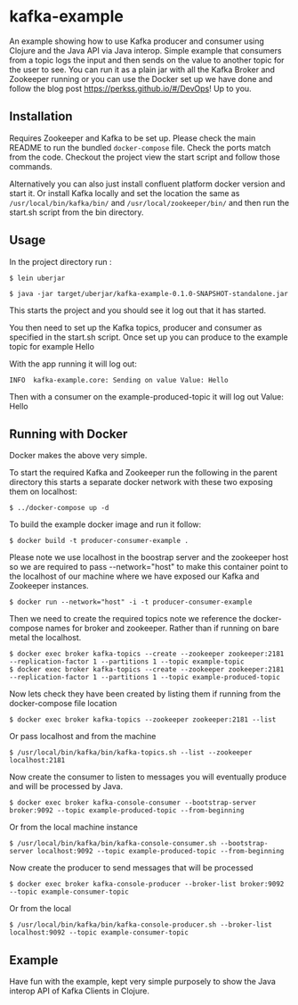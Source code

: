 # kafka-example

An example showing how to use Kafka producer and consumer using Clojure and the Java API via Java interop. Simple example that consumers from a topic logs the input and then sends on the value to another topic for the user to see. You can run it as a plain jar with all the Kafka Broker and Zookeeper running or you can use the Docker set up we have done and follow the blog post https://perkss.github.io/#/DevOps! Up to you.

## Installation

Requires Zookeeper and Kafka to be set up. Please check the main README to run the bundled `docker-compose` file. Check the ports match from the code.
Checkout the project view the start script and follow those commands.

Alternatively you can also just install confluent platform docker version and start it. Or install Kafka locally and set the location the same as `/usr/local/bin/kafka/bin/` and `/usr/local/zookeeper/bin/` and then run the start.sh script from the bin directory.

## Usage

In the project directory run :

    $ lein uberjar

    $ java -jar target/uberjar/kafka-example-0.1.0-SNAPSHOT-standalone.jar

This starts the project and you should see it log out that it has started.

You then need to set up the Kafka topics, producer and consumer as specified in the start.sh script. Once set up you can produce to the example topic for example Hello

With the app running it will log out:

    INFO  kafka-example.core: Sending on value Value: Hello

Then with a consumer on the example-produced-topic it will log out Value: Hello

## Running with Docker

Docker makes the above very simple.

To start the required Kafka and Zookeeper run the following in the parent directory this starts a separate docker network with these two exposing them on localhost:
    
    $ ../docker-compose up -d
    
To build the example docker image and run it follow:
    
    $ docker build -t producer-consumer-example .

Please note we use localhost in the boostrap server and the zookeeper host so we are required to pass --network="host" to make this container point to the localhost of our machine where we have exposed our Kafka and Zookeeper instances.

    $ docker run --network="host" -i -t producer-consumer-example
  
Then we need to create the required topics note we reference the docker-compose names for broker and zookeeper. Rather than if running on bare metal the localhost.

    $ docker exec broker kafka-topics --create --zookeeper zookeeper:2181 --replication-factor 1 --partitions 1 --topic example-topic
    $ docker exec broker kafka-topics --create --zookeeper zookeeper:2181 --replication-factor 1 --partitions 1 --topic example-produced-topic
    
Now lets check they have been created by listing them if running from the docker-compose file location

    $ docker exec broker kafka-topics --zookeeper zookeeper:2181 --list
    
Or pass localhost and from the machine

    $ /usr/local/bin/kafka/bin/kafka-topics.sh --list --zookeeper localhost:2181
    
Now create the consumer to listen to messages you will eventually produce and will be processed by Java.

    $ docker exec broker kafka-console-consumer --bootstrap-server broker:9092 --topic example-produced-topic --from-beginning

Or from the local machine instance

    $ /usr/local/bin/kafka/bin/kafka-console-consumer.sh --bootstrap-server localhost:9092 --topic example-produced-topic --from-beginning
    
Now create the producer to send messages that will be processed

    $ docker exec broker kafka-console-producer --broker-list broker:9092 --topic example-consumer-topic
    
Or from the local

    $ /usr/local/bin/kafka/bin/kafka-console-producer.sh --broker-list localhost:9092 --topic example-consumer-topic
        

## Example

Have fun with the example, kept very simple purposely to show the Java interop API of Kafka Clients in Clojure.
